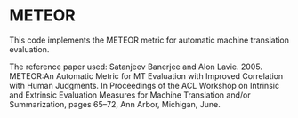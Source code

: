 # METEOR
This code implements the METEOR metric for automatic machine translation evaluation.

The reference paper used:
Satanjeev Banerjee and Alon Lavie. 2005. METEOR:An Automatic Metric for MT Evaluation with Improved Correlation with Human Judgments.
In Proceedings of the ACL Workshop on Intrinsic and Extrinsic Evaluation Measures for Machine Translation and/or Summarization,
pages 65–72, Ann Arbor, Michigan, June.
